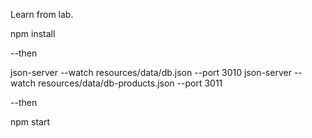 Learn from lab.

npm install

--then

json-server --watch resources/data/db.json --port 3010
json-server --watch resources/data/db-products.json --port 3011

--then

npm start

<!-- Router Section -->
<!-- 
npm install --save react-router-dom

import { BrowserRouter, Route, Switch } from "react-router-dom"; 

-->